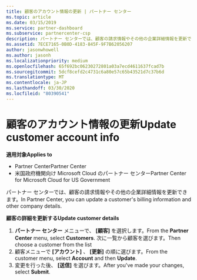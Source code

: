 ```yaml
---
title: 顧客のアカウント情報の更新 | パートナー センター
ms.topic: article
ms.date: 03/15/2019
ms.service: partner-dashboard
ms.subservice: partnercenter-csp
description: パートナー センターでは、顧客の請求情報やその他の企業詳細情報を更新できます。
ms.assetid: 7ECE7165-0B0D-4183-845F-9F7B62056207
author: jasonwhowell
ms.author: jasonh
ms.localizationpriority: medium
ms.openlocfilehash: 65f692bc06230272801a03a7ecd4611637fcad7b
ms.sourcegitcommit: 5dcf8cefd2c4731c6a80e57c65b43521d7c37b6d
ms.translationtype: MT
ms.contentlocale: ja-JP
ms.lasthandoff: 03/30/2020
ms.locfileid: "80390541"
---
```

# <a name="update-customer-account-info"></a><span data-ttu-id="e0399-103">顧客のアカウント情報の更新</span><span class="sxs-lookup"><span data-stu-id="e0399-103">Update customer account info</span></span>

<span data-ttu-id="e0399-104">**適用対象**</span><span class="sxs-lookup"><span data-stu-id="e0399-104">**Applies to**</span></span>

-  <span data-ttu-id="e0399-105">Partner Center</span><span class="sxs-lookup"><span data-stu-id="e0399-105">Partner Center</span></span>
-  <span data-ttu-id="e0399-106">米国政府機関向け Microsoft Cloud のパートナー センター</span><span class="sxs-lookup"><span data-stu-id="e0399-106">Partner Center for Microsoft Cloud for US Government</span></span>


<span data-ttu-id="e0399-107">パートナー センターでは、顧客の請求情報やその他の企業詳細情報を更新できます。</span><span class="sxs-lookup"><span data-stu-id="e0399-107">In Partner Center, you can update a customer's billing information and other company details.</span></span>

<span data-ttu-id="e0399-108">**顧客の詳細を更新する**</span><span class="sxs-lookup"><span data-stu-id="e0399-108">**Update customer details**</span></span>

1.  <span data-ttu-id="e0399-109">**パートナー センター** メニューで、 **[顧客]** を選択します。</span><span class="sxs-lookup"><span data-stu-id="e0399-109">From the **Partner Center** menu, select **Customers**.</span></span> <span data-ttu-id="e0399-110">次に一覧から顧客を選びます。</span><span class="sxs-lookup"><span data-stu-id="e0399-110">Then choose a customer from the list</span></span>
2.  <span data-ttu-id="e0399-111">顧客メニューで **[アカウント]** 、 **[更新]** の順に選びます。</span><span class="sxs-lookup"><span data-stu-id="e0399-111">From the customer menu, select **Account** and then **Update**.</span></span>
3.  <span data-ttu-id="e0399-112">変更を行った後、 **[送信]** を選びます。</span><span class="sxs-lookup"><span data-stu-id="e0399-112">After you've made your changes, select **Submit**.</span></span>

 

 



